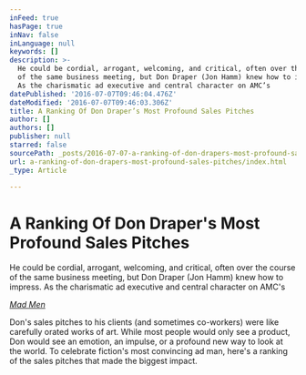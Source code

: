 ```yaml
---
inFeed: true
hasPage: true
inNav: false
inLanguage: null
keywords: []
description: >-
  He could be cordial, arrogant, welcoming, and critical, often over the course
  of the same business meeting, but Don Draper (Jon Hamm) knew how to impress.
  As the charismatic ad executive and central character on AMC’s
datePublished: '2016-07-07T09:46:04.476Z'
dateModified: '2016-07-07T09:46:03.306Z'
title: A Ranking Of Don Draper’s Most Profound Sales Pitches
author: []
authors: []
publisher: null
starred: false
sourcePath: _posts/2016-07-07-a-ranking-of-don-drapers-most-profound-sales-pitches.md
url: a-ranking-of-don-drapers-most-profound-sales-pitches/index.html
_type: Article

---
```

# A Ranking Of Don Draper's Most Profound Sales Pitches

He could be cordial, arrogant, welcoming, and critical, often over the course of the same business meeting, but Don Draper (Jon Hamm) knew how to impress. As the charismatic ad executive and central character on AMC's

[_Mad Men_][0]

Don's sales pitches to his clients (and sometimes co-workers) were like carefully orated works of art. While most people would only see a product, Don would see an emotion, an impulse, or a profound new way to look at the world. To celebrate fiction's most convincing ad man, here's a ranking of the sales pitches that made the biggest impact.

[0]: http://uproxx.com/tag/mad-men/